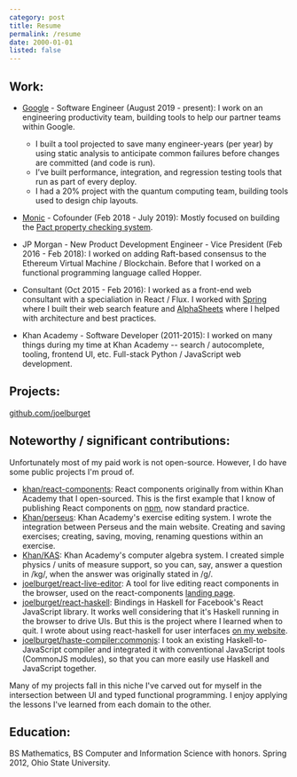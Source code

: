 ```yaml
---
category: post
title: Resume
permalink: /resume
date: 2000-01-01
listed: false
---
```


## Work:

* [Google](https://google.com) - Software Engineer (August 2019 - present): I work on an engineering productivity team, building tools to help our partner teams within Google.

  - I built a tool projected to save many engineer-years (per year) by using static analysis to anticipate common failures before changes are committed (and code is run).
  - I’ve built performance, integration, and regression testing tools that run as part of every deploy.
  - I had a 20% project with the quantum computing team, building tools used to design chip layouts.

* [Monic](https://www.monic.co/) - Cofounder (Feb 2018 - July 2019): Mostly focused on building the [Pact property checking system](https://blog.monic.co/introducing-the-pact-property-checker/).
* JP Morgan - New Product Development Engineer - Vice President (Feb 2016 - Feb 2018): I worked on adding Raft-based consensus to the Ethereum Virtual Machine / Blockchain. Before that I worked on a functional programming language called Hopper.
* Consultant (Oct 2015 - Feb 2016): I worked as a front-end web consultant with a specialiation in React / Flux. I worked with [Spring](https://www.shopspring.com/) where I built their web search feature and [AlphaSheets](http://www.alphasheets.com/) where I helped with architecture and best practices.
* Khan Academy - Software Developer (2011-2015): I worked on many things during my time at Khan Academy -- search / autocomplete, tooling, frontend UI, etc. Full-stack Python / JavaScript web development.

## Projects:

[github.com/joelburget](https://github.com/joelburget)

## Noteworthy / significant contributions:

Unfortunately most of my paid work is not open-source. However, I do have some public projects I'm proud of.

* [khan/react-components](https://github.com/khan/react-components): React components originally from within Khan Academy that I open-sourced. This is the first example that I know of publishing React components on [npm](https://www.npmjs.com/), now standard practice.
* [Khan/perseus](https://github.com/Khan/perseus): Khan Academy's exercise editing system. I wrote the integration between Perseus and the main website. Creating and saving exercises; creating, saving, moving, renaming questions within an exercise.
* [Khan/KAS](https://github.com/Khan/KAS): Khan Academy's computer algebra system. I created simple physics / units of measure support, so you can, say, answer a question in /kg/, when the answer was originally stated in /g/.
* [joelburget/react-live-editor](https://github.com/joelburget/react-live-editor): A tool for live editing react components in the browser, used on the react-components [landing page](http://khan.github.io/react-components/).
* [joelburget/react-haskell](https://github.com/joelburget/react-haskell): Bindings in Haskell for Facebook's React JavaScript library. It works well considering that it's Haskell running in the browser to drive UIs. But this is the project where I learned when to quit.  I wrote about using react-haskell for user interfaces [on my website](http://joelburget.com/react-haskell/).
* [joelburget/haste-compiler:commonjs](https://github.com/joelburget/haste-compiler/tree/commonjs): I took an existing Haskell-to-JavaScript compiler and integrated it with conventional JavaScript tools (CommonJS modules), so that you can more easily use Haskell and JavaScript together.

Many of my projects fall in this niche I've carved out for myself in the intersection between UI and typed functional programming. I enjoy applying the lessons I've learned from each domain to the other.

## Education:

BS Mathematics, BS Computer and Information Science with honors. Spring 2012, Ohio State University.
